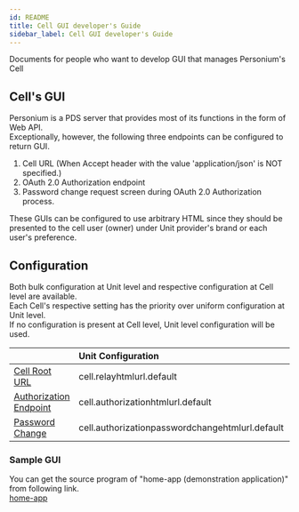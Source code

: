 ```yaml
---
id: README
title: Cell GUI developer's Guide
sidebar_label: Cell GUI developer's Guide
---
```


Documents for people who want to develop GUI that manages Personium's Cell


## Cell's GUI
Personium is a PDS server that provides most of its functions in the form of Web API.   
Exceptionally, however, the following three endpoints can be configured to return GUI.  

1. Cell URL (When Accept header with the value 'application/json' is NOT specified.)
1. OAuth 2.0 Authorization endpoint
1. Password change request screen during OAuth 2.0 Authorization process.

These GUIs can be configured to use arbitrary HTML since they should be presented to 
the cell user (owner) under Unit provider's brand or each user's preference.

## Configuration

Both bulk configuration at Unit level and respective configuration at Cell level are available.  
Each Cell's respective setting has the priority over uniform configuration at Unit level.  
If no configuration is present at Cell level, Unit level configuration will be used.  

||Unit Configuration|Cell Configuraion|Note|
|:--|:--|:--|:--|
|[Cell Root URL](../apiref/current/200_Cell_Root.md)|cell.relayhtmlurl.default|p:relayhtmlurl||
|[Authorization Endpoint](../apiref/current/292_OAuth2_Authorization_Endpoint.md)|cell.authorizationhtmlurl.default|p:authorizationhtmlurl||
|[Password Change](../apiref/current/292_OAuth2_Authorization_Endpoint.md)|cell.authorizationpasswordchangehtmlurl.default|p:authorizationpasswordchangehtmlurl||

### Sample GUI
You can get the source program of "home-app (demonstration application)" from following link.  
[home-app](https://github.com/personium/app-cc-home/)



